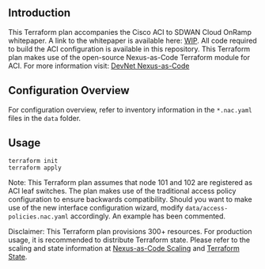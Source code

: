 ## Introduction
This Terraform plan accompanies the Cisco ACI to SDWAN Cloud OnRamp whitepaper. A link to the whitepaper is available here: [WIP](https://cisco.com).
All code required to build the ACI configuration is available in this repository.
This Terraform plan makes use of the open-source Nexus-as-Code Terraform module for ACI. For more information visit: [DevNet Nexus-as-Code](https://developer.cisco.com/docs/nexus-as-code/)

## Configuration Overview
For configuration overview, refer to inventory information in the `*.nac.yaml` files in the `data` folder.

## Usage
```
terraform init
terraform apply
```

Note:
This Terraform plan assumes that node 101 and 102 are registered as ACI leaf switches. The plan makes use of the traditional access policy configuration to ensure backwards compatibility. Should you want to make use of the new interface configuration wizard, modify `data/access-policies.nac.yaml` accordingly. An example has been commented.

Disclaimer: This Terraform plan provisions 300+ resources. For production usage, it is recommended to distribute Terraform state. Please refer to the scaling and state information at [Nexus-as-Code Scaling](https://developer.cisco.com/docs/nexus-as-code/scaling/) and [Terraform State](https://developer.hashicorp.com/terraform/language/state).
